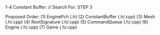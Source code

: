 1-4 Constant Buffer: //
Search For: STEP 3

Proposed Order:
(1) EnginePch      (.h)
(2) ConstantBuffer (.h/.cpp)
(3) Mesh           (.h/.cpp)
(4) RootSignature  (.h/.cpp)
(5) CommandQueue   (.h/.cpp)
(6) Engine         (.h/.cpp) 
(7) Game           (.h/.cpp) 

